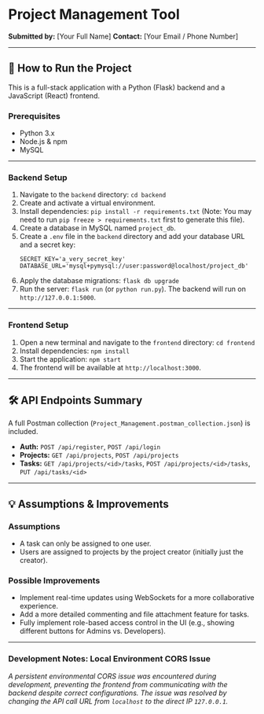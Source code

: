 # Project Management Tool

**Submitted by:** [Your Full Name]
**Contact:** [Your Email / Phone Number]

---
## 🚀 How to Run the Project

This is a full-stack application with a Python (Flask) backend and a JavaScript (React) frontend.

### **Prerequisites**
- Python 3.x
- Node.js & npm
- MySQL

---
### **Backend Setup**
1.  Navigate to the `backend` directory: `cd backend`
2.  Create and activate a virtual environment.
3.  Install dependencies: `pip install -r requirements.txt` (Note: You may need to run `pip freeze > requirements.txt` first to generate this file).
4.  Create a database in MySQL named `project_db`.
5.  Create a `.env` file in the `backend` directory and add your database URL and a secret key:
    ```env
    SECRET_KEY='a_very_secret_key'
    DATABASE_URL='mysql+pymysql://user:password@localhost/project_db'
    ```
6.  Apply the database migrations: `flask db upgrade`
7.  Run the server: `flask run` (or `python run.py`). The backend will run on `http://127.0.0.1:5000`.

---
### **Frontend Setup**
1.  Open a new terminal and navigate to the `frontend` directory: `cd frontend`
2.  Install dependencies: `npm install`
3.  Start the application: `npm start`
4.  The frontend will be available at `http://localhost:3000`.

---
## 🛠️ API Endpoints Summary

A full Postman collection (`Project_Management.postman_collection.json`) is included.

- **Auth:** `POST /api/register`, `POST /api/login`
- **Projects:** `GET /api/projects`, `POST /api/projects`
- **Tasks:** `GET /api/projects/<id>/tasks`, `POST /api/projects/<id>/tasks`, `PUT /api/tasks/<id>`

---
## 💡 Assumptions & Improvements

### **Assumptions**
- A task can only be assigned to one user.
- Users are assigned to projects by the project creator (initially just the creator).

### **Possible Improvements**
- Implement real-time updates using WebSockets for a more collaborative experience.
- Add a more detailed commenting and file attachment feature for tasks.
- Fully implement role-based access control in the UI (e.g., showing different buttons for Admins vs. Developers).

---
### **Development Notes: Local Environment CORS Issue**
*A persistent environmental CORS issue was encountered during development, preventing the frontend from communicating with the backend despite correct configurations. The issue was resolved by changing the API call URL from `localhost` to the direct IP `127.0.0.1`.*
